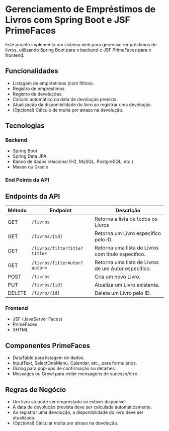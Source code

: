 # Gerenciamento de Empréstimos de Livros com Spring Boot e JSF PrimeFaces

Este projeto implementa um sistema web para gerenciar empréstimos de livros, utilizando Spring Boot para o backend e JSF PrimeFaces para o frontend.

## Funcionalidades

* Listagem de empréstimos (com filtros).
* Registro de empréstimos.
* Registro de devoluções.
* Cálculo automático da data de devolução prevista.
* Atualização da disponibilidade do livro ao registrar uma devolução.
* (Opcional) Cálculo de multa por atraso na devolução.

## Tecnologias

### Backend

* Spring Boot
* Spring Data JPA
* Banco de dados relacional (H2, MySQL, PostgreSQL, etc.)
* Maven ou Gradle

### End Points da API

## Endpoints da API

| Método | Endpoint                     | Descrição                                           |
| ------ |------------------------------|-----------------------------------------------------|
| GET    | `/livros`                    | Retorna a lista de todos os Livros                  |
| GET    | `/livros/{id}`               | Retorna um Livro específico pelo ID.                |
| GET    | `/livros/filterTitle?title=` | Retorna uma lista de Livros com titulo específico.  |
| GET    | `/livros/filterAutor?autor=` | Retorna uma lista de Livros de um Autor específico. |
| POST   | `/livros`                    | Cria um novo Livro.                                 |
| PUT    | `/livros/{id}`               | Atualiza um Livro existente.                        |
| DELETE | `/livro/{id}`                | Deleta um Livro pelo ID.                            |

### Frontend

* JSF (JavaServer Faces)
* PrimeFaces
* XHTML

## Componentes PrimeFaces

* DataTable para listagem de dados.
* InputText, SelectOneMenu, Calendar, etc., para formulários.
* Dialog para pop-ups de confirmação ou detalhes.
* Messages ou Growl para exibir mensagens de sucesso/erro.

## Regras de Negócio

* Um livro só pode ser emprestado se estiver disponível.
* A data de devolução prevista deve ser calculada automaticamente.
* Ao registrar uma devolução, a disponibilidade do livro deve ser atualizada.
* (Opcional) Calcular multa por atraso na devolução.